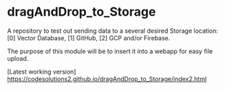 # dragAndDrop_to_Storage

A repository to test out sending data to a several desired Storage location: [0] Vector Database, [1] GitHub, [2] GCP and/or Firebase. 

The purpose of this module will be to insert it into a webapp for easy file upload.

[Latest working version] https://codesolutions2.github.io/dragAndDrop_to_Storage/index2.html


